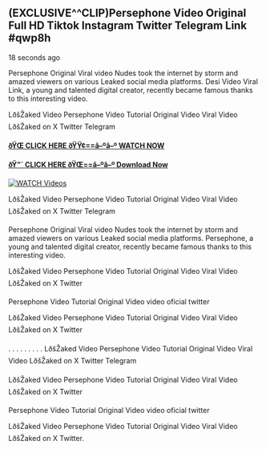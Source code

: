## (EXCLUSIVE^^CLIP)Persephone Video Original Full HD Tiktok Instagram Twitter Telegram Link #qwp8h

18 seconds ago

Persephone Original Viral video Nudes took the internet by storm and amazed viewers on various Leaked social media platforms. Desi Video Viral Link, a young and talented digital creator, recently became famous thanks to this interesting video.

LðšŽaked Video Persephone Video Tutorial Original Video Viral Video LðšŽaked on X Twitter Telegram

**[ðŸŒ CLICK HERE ðŸŸ¢==â–ºâ–º WATCH NOW](https://clips-mediaa.blogspot.com/2025/02/video-viral-download.html)**

**[ðŸ”´ CLICK HERE ðŸŒ==â–ºâ–º Download Now](https://clips-mediaa.blogspot.com/2025/02/video-viral-download.html)**

[![WATCH Videos](https://i.imgur.com/dJHk4Zq.gif)](https://clips-mediaa.blogspot.com/2025/02/video-viral-download.html)

LðšŽaked Video Persephone Video Tutorial Original Video Viral Video LðšŽaked on X Twitter Telegram

Persephone Original Viral video Nudes took the internet by storm and amazed viewers on various Leaked social media platforms. Persephone, a young and talented digital creator, recently became famous thanks to this interesting video.

LðšŽaked Video Persephone Video Tutorial Original Video Viral Video LðšŽaked on X Twitter

Persephone Video Tutorial Original Video video oficial twitter

LðšŽaked Video Persephone Video Tutorial Original Video Viral Video LðšŽaked on X Twitter

. . . . . . . . . LðšŽaked Video Persephone Video Tutorial Original Video Viral Video LðšŽaked on X Twitter Telegram

LðšŽaked Video Persephone Video Tutorial Original Video Viral Video LðšŽaked on X Twitter

Persephone Video Tutorial Original Video video oficial twitter

LðšŽaked Video Persephone Video Tutorial Original Video Viral Video LðšŽaked on X Twitter.